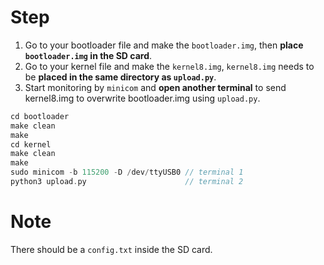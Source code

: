 # Step
1. Go to your bootloader file and make the `bootloader.img`, then **place `bootloader.img` in the SD card**.
2. Go to your kernel file and make the `kernel8.img`, `kernel8.img` needs to be **placed in the same directory as `upload.py`**.
3. Start monitoring by `minicom` and **open another terminal** to send kernel8.img to overwrite bootloader.img using `upload.py`.
```c
cd bootloader
make clean
make
cd kernel
make clean
make
sudo minicom -b 115200 -D /dev/ttyUSB0 // terminal 1
python3 upload.py                      // terminal 2
```   
# Note
There should be a `config.txt` inside the SD card.
